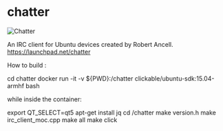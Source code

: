 # chatter
![Chatter](https://github.com/rubencarneiro/devices_images/blob/master/chatter.png "Chatter")

An IRC client for Ubuntu devices created by Robert Ancell.
https://launchpad.net/chatter

How to build :

cd chatter
docker run -it -v ${PWD}:/chatter clickable/ubuntu-sdk:15.04-armhf bash

while inside the container:

export QT_SELECT=qt5
apt-get install jq
cd /chatter
make version.h
make irc_client_moc.cpp
make all
make click
